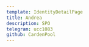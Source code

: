 ```yaml
---
template: IdentityDetailPage
title: Andrea
description: SPO
telegram: ucc1083
github: CardenPool
---
```

